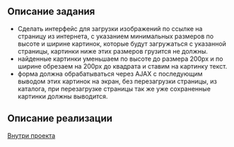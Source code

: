 ## Описание задания

- Сделать интерфейс для загрузки изображений по ссылке на страницу из интернета, с указанием минимальных размеров по высоте и ширине картинок, которые будут загружаться с указанной страницы, картинки ниже этих размеров грузится не должны.
- найденные картинки уменьшаем по высоте до размера 200px и по ширине обрезаем на 200px до квадрата и ставим на картинку текст.
- форма должна обрабатываться через AJAX с последующим выводом этих картинок на экран, без перезагрузки страницы, из каталога, при перезагрузке страницы так же уже сохраненные картинки должны выводится.

## Описание реализации
[Внутри проекта](https://github.com/Rashudo/upload-task-example/tree/main/project)
